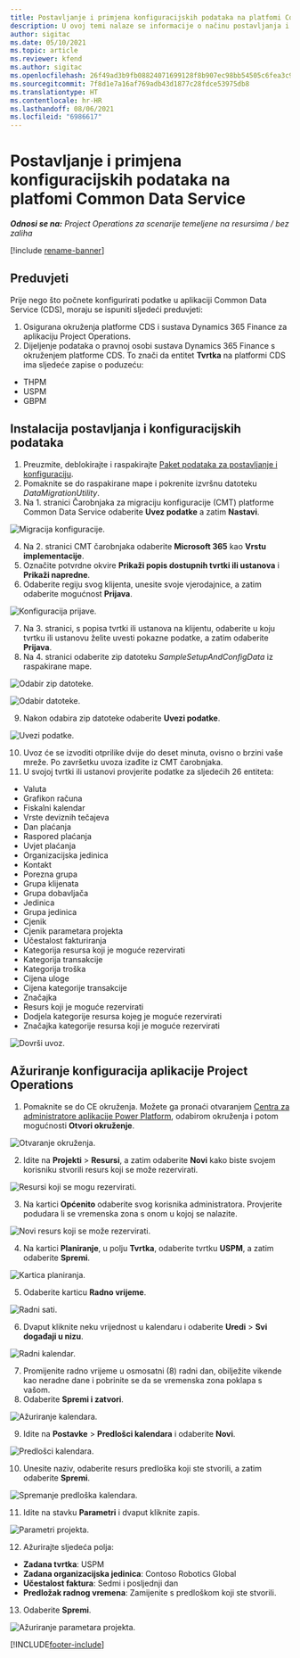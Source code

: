 ```yaml
---
title: Postavljanje i primjena konfiguracijskih podataka na platfomi Common Data Service
description: U ovoj temi nalaze se informacije o načinu postavljanja i primjene konfiguracijskih podataka u aplikaciji Project Operations.
author: sigitac
ms.date: 05/10/2021
ms.topic: article
ms.reviewer: kfend
ms.author: sigitac
ms.openlocfilehash: 26f49ad3b9fb08824071699128f8b907ec98bb54505c6fea3c97288cbaf31633
ms.sourcegitcommit: 7f8d1e7a16af769adb43d1877c28fdce53975db8
ms.translationtype: HT
ms.contentlocale: hr-HR
ms.lasthandoff: 08/06/2021
ms.locfileid: "6986617"
---
```

# <a name="set-up-and-apply-configuration-data-in-the-common-data-service"></a>Postavljanje i primjena konfiguracijskih podataka na platfomi Common Data Service 

_**Odnosi se na:** Project Operations za scenarije temeljene na resursima / bez zaliha_

[!include [rename-banner](~/includes/cc-data-platform-banner.md)]

## <a name="prerequisites"></a>Preduvjeti

Prije nego što počnete konfigurirati podatke u aplikaciji Common Data Service (CDS), moraju se ispuniti sljedeći preduvjeti:

1.  Osigurana okruženja platforme CDS i sustava Dynamics 365 Finance za aplikaciju Project Operations.
2.  Dijeljenje podataka o pravnoj osobi sustava Dynamics 365 Finance s okruženjem platforme CDS. To znači da entitet **Tvrtka** na platformi CDS ima sljedeće zapise o poduzeću:
  - THPM
  - USPM
  - GBPM

## <a name="install-setup-and-configuration-data"></a>Instalacija postavljanja i konfiguracijskih podataka

1. Preuzmite, deblokirajte i raspakirajte [Paket podataka za postavljanje i konfiguraciju](https://download.microsoft.com/download/e/2/d/e2da6c98-d5dd-450c-aabe-fd6bf2ba374b/ProjOpsSampleSetupData-%20Integrated%20Latest.zip).
2. Pomaknite se do raspakirane mape i pokrenite izvršnu datoteku *DataMigrationUtility*.
3. Na 1. stranici Čarobnjaka za migraciju konfiguracije (CMT) platforme Common Data Service odaberite **Uvez podatke** a zatim **Nastavi**.

![Migracija konfiguracije.](./media/1ConfigurationMigration.png)

4. Na 2. stranici CMT čarobnjaka odaberite **Microsoft 365** kao **Vrstu implementacije**.
5. Označite potvrdne okvire **Prikaži popis dostupnih tvrtki ili ustanova** i **Prikaži napredne**.
6. Odaberite regiju svog klijenta, unesite svoje vjerodajnice, a zatim odaberite mogućnost **Prijava**.

![Konfiguracija prijave.](./media/2ConfigurationSignin.png)

7. Na 3. stranici, s popisa tvrtki ili ustanova na klijentu, odaberite u koju tvrtku ili ustanovu želite uvesti pokazne podatke, a zatim odaberite **Prijava**.
8. Na 4. stranici odaberite zip datoteku *SampleSetupAndConfigData* iz raspakirane mape.

![Odabir zip datoteke.](./media/3ZipFile.png)

![Odabir datoteke.](./media/4SelectAFile.png)

9. Nakon odabira zip datoteke odaberite **Uvezi podatke**.

![Uvezi podatke.](./media/5ImportData.png)

10. Uvoz će se izvoditi otprilike dvije do deset minuta, ovisno o brzini vaše mreže. Po završetku uvoza izađite iz CMT čarobnjaka. 
11. U svojoj tvrtki ili ustanovi provjerite podatke za sljedećih 26 entiteta:

  - Valuta
  - Grafikon računa
  - Fiskalni kalendar
  - Vrste deviznih tečajeva
  - Dan plaćanja
  - Raspored plaćanja
  - Uvjet plaćanja
  - Organizacijska jedinica
  - Kontakt
  - Porezna grupa
  - Grupa klijenata
  - Grupa dobavljača
  - Jedinica
  - Grupa jedinica
  - Cjenik
  - Cjenik parametara projekta
  - Učestalost fakturiranja
  - Kategorija resursa koji je moguće rezervirati
  - Kategorija transakcije
  - Kategorija troška
  - Cijena uloge
  - Cijena kategorije transakcije
  - Značajka
  - Resurs koji je moguće rezervirati
  - Dodjela kategorije resursa kojeg je moguće rezervirati
  - Značajka kategorije resursa koji je moguće rezervirati

![Dovrši uvoz.](./media/6CompleteImport.png)

## <a name="update-project-operations-configurations"></a>Ažuriranje konfiguracija aplikacije Project Operations

1. Pomaknite se do CE okruženja. Možete ga pronaći otvaranjem [Centra za administratore aplikacije Power Platform](https://admin.powerplatform.microsoft.com/environments), odabirom okruženja i potom mogućnosti **Otvori okruženje**. 

![Otvaranje okruženja.](./media/7OpenEnvironment.png)

2. Idite na **Projekti** > **Resursi**, a zatim odaberite **Novi** kako biste svojem korisniku stvorili resurs koji se može rezervirati.

![Resursi koji se mogu rezervirati.](./media/8BookableResources.png)

3. Na kartici **Općenito** odaberite svog korisnika administratora. Provjerite podudara li se vremenska zona s onom u kojoj se nalazite. 

![Novi resurs koji se može rezervirati.](./media/9NewBookableResource.png)

4. Na kartici **Planiranje**, u polju **Tvrtka**, odaberite tvrtku **USPM**, a zatim odaberite **Spremi**. 

![Kartica planiranja.](./media/10SchedulingTab.png)

5. Odaberite karticu **Radno vrijeme**.  

![Radni sati.](./media/11WorkHours.png)

6. Dvaput kliknite neku vrijednost u kalendaru i odaberite **Uredi** > **Svi događaji u nizu**. 

![Radni kalendar.](./media/12WorkCalendar.png)

7. Promijenite radno vrijeme u osmosatni (8) radni dan, obilježite vikende kao neradne dane i pobrinite se da se vremenska zona poklapa s vašom. 
8. Odaberite **Spremi i zatvori**.

![Ažuriranje kalendara.](./media/13UpdateCalendar.png)

9. Idite na **Postavke** > **Predlošci kalendara** i odaberite **Novi**.
 
 ![Predlošci kalendara.](./media/14CalendarTemplates.png)
 
 10. Unesite naziv, odaberite resurs predloška koji ste stvorili, a zatim odaberite **Spremi**. 
 
 ![Spremanje predloška kalendara.](./media/15SaveCalendarTemplate.png)
 
 11. Idite na stavku **Parametri** i dvaput kliknite zapis. 
 
 ![Parametri projekta.](./media/16ProjectParameters.png)
 
12. Ažurirajte sljedeća polja:

 - **Zadana tvrtka**: USPM
 - **Zadana organizacijska jedinica**: Contoso Robotics Global
 - **Učestalost faktura**: Sedmi i posljednji dan
 - **Predložak radnog vremena**: Zamijenite s predloškom koji ste stvorili.

13. Odaberite **Spremi**. 

![Ažuriranje parametara projekta.](./media/17UpdatedProjectParameters.png)


[!INCLUDE[footer-include](../includes/footer-banner.md)]

